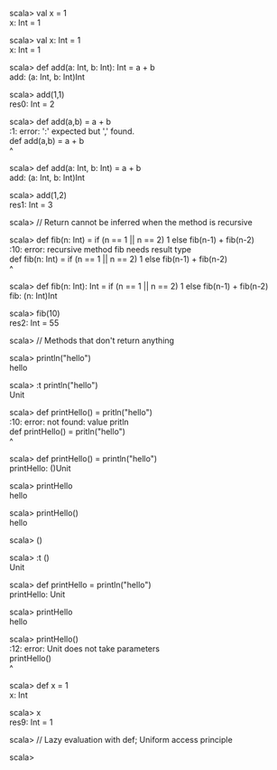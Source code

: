 scala> val x = 1  
x: Int = 1  
  
scala> val x: Int = 1  
x: Int = 1  
  
scala> def add(a: Int, b: Int): Int = a + b  
add: (a: Int, b: Int)Int  
  
scala> add(1,1)  
res0: Int = 2  
  
scala> def add(a,b) = a + b  
<console>:1: error: ':' expected but ',' found.  
def add(a,b) = a + b  
         ^  
  
scala> def add(a: Int, b: Int) = a + b  
add: (a: Int, b: Int)Int  
  
scala> add(1,2)  
res1: Int = 3  
  
scala> // Return cannot be inferred when the method is recursive  
  
scala> def fib(n: Int) = if (n == 1 || n == 2) 1 else fib(n-1) + fib(n-2)  
<console>:10: error: recursive method fib needs result type  
       def fib(n: Int) = if (n == 1 || n == 2) 1 else fib(n-1) + fib(n-2)  
                                                      ^  
  
scala> def fib(n: Int): Int = if (n == 1 || n == 2) 1 else fib(n-1) + fib(n-2)  
fib: (n: Int)Int  
  
scala> fib(10)  
res2: Int = 55  
  
scala> // Methods that don't return anything  
  
scala> println("hello")  
hello  
  
scala> :t println("hello")  
Unit  
  
scala> def printHello() = pritln("hello")  
<console>:10: error: not found: value pritln  
       def printHello() = pritln("hello")  
                          ^  
  
scala> def printHello() = println("hello")  
printHello: ()Unit  
  
scala> printHello  
hello  
  
scala> printHello()  
hello  
  
scala> ()  
  
scala> :t ()  
Unit  
  
scala> def printHello = println("hello")  
printHello: Unit  
  
scala> printHello  
hello  
  
scala> printHello()  
<console>:12: error: Unit does not take parameters  
       printHello()  
                 ^  
  
scala> def x = 1  
x: Int  
  
scala> x  
res9: Int = 1  
  
scala> // Lazy evaluation with def; Uniform access principle  
  
scala>   
  
